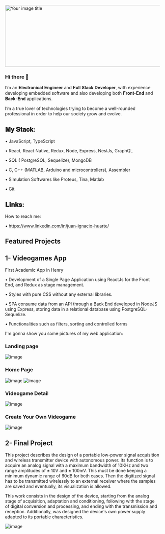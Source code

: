 <img src="https://user-images.githubusercontent.com/66688256/146372352-7127566e-a64b-4b72-a143-7b84e73289b0.png" alt="Your image title" width = 900px height= 200px />


### Hi there 👋


I’m an 𝐄𝐥𝐞𝐜𝐭𝐫𝐨𝐧𝐢𝐜𝐚𝐥 𝐄𝐧𝐠𝐢𝐧𝐞𝐞𝐫 and 𝐅𝐮𝐥𝐥 𝐒𝐭𝐚𝐜𝐤 𝐃𝐞𝐯𝐞𝐥𝐨𝐩𝐞𝐫, with experience developing embedded software and also developing both 𝐅𝐫𝐨𝐧𝐭-𝐄𝐧𝐝 and 𝐁𝐚𝐜𝐤-𝐄𝐧𝐝 applications.⁣


I’m a true lover of technologies trying to become a well-rounded professional in order to help our society grow and evolve.⁣



## 𝐌𝐲 𝐒𝐭𝐚𝐜𝐤:⁣


•	JavaScript, TypeScript⁣


•	React, React Native, Redux, Node, Express⁣, NestJs, GraphQL


•	SQL ( PostgreSQL, Sequelize)⁣, MongoDB


•	C, C++ (MATLAB, Arduino and microcontrollers), Assembler⁣


•	Simulation Softwares like Proteus, Tina, Matlab⁣


•	Git⁣
⁣
## 𝐋𝐢𝐧𝐤𝐬:⁣

How to reach me: 

•      https://www.linkedin.com/in/juan-ignacio-huarte/


## Featured Projects


## 1- Videogames App


First Academic App in Henry


•	Development of a Single Page Application using ReactJs for the Front End, and Redux as stage management.


•	Styles with pure CSS without any external libraries.


•	SPA consume data from an API through a Back End developed in NodeJS using Express, storing data in a relational database using PostgreSQL-Sequelize.


•	Functionalities such as filters, sorting and controlled forms


I'm gonna show you some pictures of my web application:


### Landing page 

![image](https://user-images.githubusercontent.com/66688256/146369922-a3d0a8be-54e0-4084-8e3e-d2f75fe3160f.png)

### Home Page 

![image](https://user-images.githubusercontent.com/66688256/146370078-ade11e9f-a869-40a6-8dc6-dbda6d29eda2.png)
![image](https://user-images.githubusercontent.com/66688256/146370130-7a58e41b-f54f-4833-a3af-62e8789a755e.png)


### Videogame Detail 

![image](https://user-images.githubusercontent.com/66688256/146370184-c7e9616d-f552-4fcb-a566-58288cbd33c4.png)


### Create Your Own Videogame 

![image](https://user-images.githubusercontent.com/66688256/146370274-bff3665c-2175-44f9-9e64-c9a9b0d11cf1.png)



## 2- Final Project 


This project describes the design of a portable low-power signal acquisition and wireless transmitter device with autonomous power. Its function is to acquire an analog signal with a maximum bandwidth of 10KHz and two range amplitudes of ± 10V and ± 100mV. This must be done keeping a minimum dynamic range of 60dB for both cases. Then the digitized signal has to be transmitted wirelessly to an external receiver where the samples are saved and eventually, its visualization is allowed.


This work consists in the design of the device, starting from the analog stage of acquisition, adaptation and conditioning, following with the stage of digital conversion and processing, and ending with the transmission and reception. Additionally, was designed the device's own power supply adapted to its portable characteristics.

![image](https://user-images.githubusercontent.com/66688256/146218986-29852e44-9781-412b-a9a5-fe896810a12a.png)








